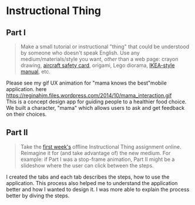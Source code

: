 # Instructional Thing

## Part I

> Make a small tutorial or instructional "thing" that could be understood by someone who doesn't speak English. Use any medium/materials/style you want, *other* than a web page: crayon drawing, [aircraft safety card](https://www.google.com/search?q=aircraft+safety+card&tbm=isch), origami, Lego diorama, [IKEA-style manual](http://www.ikea.com/ms/en_US/customer_service/assembly_instructions.html), etc.

Please see my gif UX animation for "mama knows the best"mobile application.
here <https://reginahjm.files.wordpress.com/2014/10/mama_interaction.gif>  
This is a concept design app for guiding people to a healthier food choice. 
We built a character, "mama" which allows users to ask and get feedback on their choices.
 


## Part II

> Take the [first week's](https://github.com/bfl-itp/syllabus/blob/master/schedule.md#sep-4) offline Instructional Thing assignment online. Reimagine it for (and take advantage of) the new medium. For example: if Part I was a stop-frame animation, Part II might be a slideshow where the user can click between the steps.

I created the tabs and each tab describes the steps, how to use the application. 
This process also helped me to understand the application better and how I wanted to design it. 
I was more able to explain the process better by diving the steps. 

